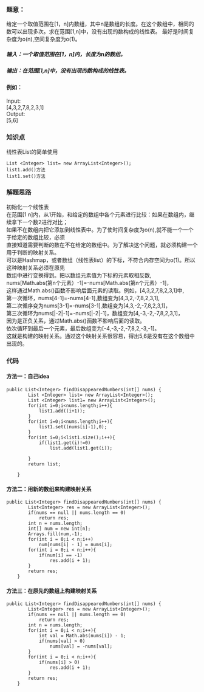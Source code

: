 ### 题意：
给定一个取值范围在[1，n]内数组，其中n是数组的长度。在这个数组中，相同的数可以出现多次。求在范围[1,n]中，没有出现的数构成的线性表。
最好是时间复杂度为o(n),空间复杂度为o(1)。  
##### 输入：一个取值范围在[1，n]内，长度为n的数组。
##### 输出：在范围[1,n]中，没有出现的数构成的线性表。
#### 例如：
Input:  
[4,3,2,7,8,2,3,1]  
Output:  
[5,6]  
### 知识点
线性表List的简单使用  
<pre><code>List &#60;Integer&#62; list= new ArrayList&#60;Integer&#62;();
list1.add()方法
list1.set()方法</code></pre>
### 解题思路
初始化一个线性表  
在范围[1 n]内，从1开始，和给定的数组中各个元素进行比较：如果在数组内，继续拿下一个数2进行对比；</br>
如果不在数组内把它添加到线性表中。为了使时间复杂度为o(n),就不能一个一个于给定的数组比较，必须</br>
直接知道需要判断的数在不在给定的数组中。为了解决这个问题，就必须构建一个用于判断的映射关系。</br>
可以是Hashmap，或者数组（线性表list）的下标，不符合内存空间为o(1)。所以这种映射关系必须在原先</br>
数组中进行变换得到。把以数组元素值为下标的元素取相反数,</br>
nums[Math.abs(第n个元素）-1]=-nums[Math.abs(第n个元素）-1]，</br>
这样通过Math.abs()函数不影响后面元素的读取。例如，[4,3,2,7,8,2,3,1]中,</br>
第一次循环，nums[4-1]=-nums[4-1],数组变为[4,3,2,-7,8,2,3,1], </br>
第二次循序变为nums[3-1]=-nums[3-1],数组变为[4,3,-2,-7,8,2,3,1]，</br>
第三次循环为nums[|-2|-1]=-nums[|-2|-1]，数组变为[4,-3,-2,-7,8,2,3,1]，</br>
因为是正负关系，通过Math.abs()函数不影响后面的读取。</br>
依次循环到最后一个元素，最后数组变为[-4,-3,-2,-7,8,2,-3,-1]。</br>
这就是构建的映射关系。通过这个映射关系很容易，得出5,6是没有在这个数组中出现的。</br>
### 代码
#### 方法一：自己idea
<pre><code>public List&#60;Integer&#62; findDisappearedNumbers(int[] nums) {
        List &#60;Integer&#62; list= new ArrayList&#60;Integer&#62;();
        List &#60;Integer&#62; list1= new ArrayList&#60;Integer&#62;();
        for(int i=0;i&#60;nums.length;i++){
            list1.add((i+1));
        }
        for(int i=0;i&#60;nums.length;i++){
            list1.set((nums[i]-1),0);
        }
        for(int i=0;i&#60;list1.size();i++){
            if(list1.get(i)!=0)
                list.add(list1.get(i));
            
        }
        return list;

    }</code></pre>
#### 方法二：用新的数组来构建映射关系
<pre><code>public List&#60;Integer&#62; findDisappearedNumbers(int[] nums) {
        List&#60;Integer&#62; res = new ArrayList&#60Integer&#62;();
        if(nums == null || nums.length == 0)
            return res;
        int n = nums.length;
        int[] num = new int[n];
        Arrays.fill(num,-1);
        for(int i = 0;i &#60; n;i++)
            num[nums[i] - 1] = nums[i];
        for(int i = 0;i &#60; n;i++){
            if(num[i] == -1)
                res.add(i + 1);
        }
        return res;
    }</code></pre>
#### 方法三：在原先的数组上构建映射关系
<pre><code>public List&#60;Integer&#62; findDisappearedNumbers(int[] nums) {
        List&#60;Integer&#62; res = new ArrayList&#60;Integer&#62;();
        if(nums == null || nums.length == 0)
            return res;
        int n = nums.length;
        for(int i = 0;i &#60; n;i++){
            int val = Math.abs(nums[i]) - 1;
            if(nums[val] &#62; 0)
                nums[val] = -nums[val];
        }
        for(int i = 0;i &#60; n;i++){
            if(nums[i] &#62; 0)
                res.add(i + 1);
        }
        return res;
    }</code></pre>




